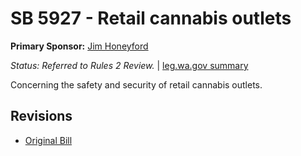 # SB 5927 - Retail cannabis outlets
**Primary Sponsor:** [Jim Honeyford](/person/leg/jim.honeyford.md)

*Status: Referred to Rules 2 Review.* | [leg.wa.gov summary](https://app.leg.wa.gov/billsummary?BillNumber=5927&Year=2021)

Concerning the safety and security of retail cannabis outlets.

## Revisions
* [Original Bill](1/)